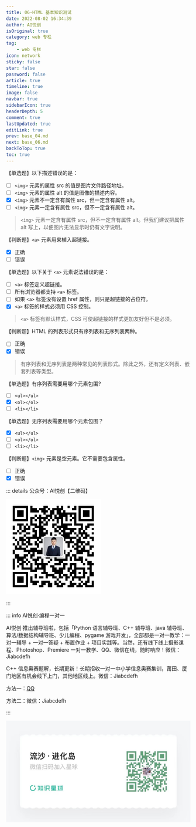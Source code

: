 ```yaml
---
title: 06-HTML 基本知识测试
date: 2022-08-02 16:34:39
author: AI悦创
isOriginal: true
category: web 专栏
tag:
    - web 专栏
icon: network
sticky: false
star: false
password: false
article: true
timeline: true
image: false
navbar: true
sidebarIcon: true
headerDepth: 5
comment: true
lastUpdated: true
editLink: true
prev: base_04.md
next: base_06.md
backToTop: true
toc: true
---
```


【单选题】以下描述错误的是：

- [ ] `<img>` 元素的属性 src 的值是图片文件路径地址。
- [ ] `<img>` 元素的属性 alt 的值是图像的描述内容。
- [x] `<img>` 元素不一定含有属性 src，但一定含有属性 alt。
- [ ] `<img>` 元素一定含有属性 src，但不一定含有属性 alt。

> `<img>` 元素一定含有属性 src，但不一定含有属性 alt。但我们建议把属性 alt 写上，以便图片无法显示时仍有文字说明。

【判断题】`<a>` 元素用来植入超链接。

- [x] 正确
- [ ] 错误

【单选题】以下关于 `<a>` 元素说法错误的是：

- [ ] `<a>` 标签定义超链接。
- [ ] 所有浏览器都支持 `<a>` 标签。
- [ ] 如果 `<a>` 标签没有设置 href 属性，则只是超链接的占位符。
- [x] `<a>` 标签的样式必须用 CSS 控制。

> `<a>` 标签有默认样式，CSS 可使超链接的样式更加友好但不是必须。

【判断题】HTML 的列表形式只有序列表和无序列表两种。

- [ ] 正确
- [x] 错误

> 有序列表和无序列表是两种常见的列表形式。除此之外，还有定义列表、嵌套列表等类型。

【单选题】有序列表需要用哪个元素包围?

- [ ] `<ul></ul>`
- [x] `<ol></ol>`
- [ ] `<li></li>`

【单选题】无序列表需要用哪个元素包围？

- [x] `<ul></ul>`
- [ ] `<ol></ol>`
- [ ] `<li></li>`

【判断题】`<img>` 元素是空元素。它不需要包含属性。

- [ ] 正确
- [x] 错误

::: details 公众号：AI悦创【二维码】

![](/gzh.jpg)

:::

::: info AI悦创·编程一对一

AI悦创·推出辅导班啦，包括「Python 语言辅导班、C++ 辅导班、java 辅导班、算法/数据结构辅导班、少儿编程、pygame 游戏开发」，全部都是一对一教学：一对一辅导 + 一对一答疑 + 布置作业 + 项目实践等。当然，还有线下线上摄影课程、Photoshop、Premiere 一对一教学、QQ、微信在线，随时响应！微信：Jiabcdefh

C++ 信息奥赛题解，长期更新！长期招收一对一中小学信息奥赛集训，莆田、厦门地区有机会线下上门，其他地区线上。微信：Jiabcdefh

方法一：[QQ](http://wpa.qq.com/msgrd?v=3&uin=1432803776&site=qq&menu=yes)

方法二：微信：Jiabcdefh

:::

![](/zsxq.jpg)









